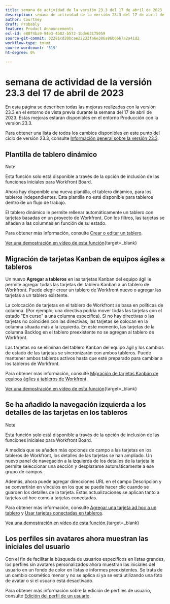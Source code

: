 ```yaml
---
title: semana de actividad de la versión 23.3 del 17 de abril de 2023
description: semana de actividad de la versión 23.3 del 17 de abril de 2023
author: Courtney
draft: Probably
feature: Product Announcements
exl-id: e8074ba9-94e3-4b82-b572-1bde63175059
source-git-commit: 32281cd20bcae22232fa6e386a86b66b7a2a41d2
workflow-type: tm+mt
source-wordcount: '519'
ht-degree: 0%

---
```


# semana de actividad de la versión 23.3 del 17 de abril de 2023

En esta página se describen todas las mejoras realizadas con la versión 23.3 en el entorno de vista previa durante la semana del 17 de abril de 2023. Estas mejoras estarán disponibles en el entorno Producción con la versión 23.3.

Para obtener una lista de todos los cambios disponibles en este punto del ciclo de versión 23.3, consulte [Información general sobre la versión 23.3](/help/quicksilver/product-announcements/product-releases/23.3-release-activity/23-3-release-overview.md).

## Plantilla de tablero dinámico

>[!NOTE]
>
>Esta función solo está disponible a través de la opción de inclusión de las funciones iniciales para Workfront Board.

Ahora hay disponible una nueva plantilla, el tablero dinámico, para los tableros independientes. Esta plantilla no está disponible para tableros dentro de un flujo de trabajo.

El tablero dinámico le permite rellenar automáticamente un tablero con tarjetas basadas en un proyecto de Workfront. Con los filtros, las tarjetas se añaden a las columnas en función de su estado.

Para obtener más información, consulte [Crear o editar un tablero](/help/quicksilver/agile/get-started-with-boards/create-edit-board.md).

[Ver una demostración en vídeo de esta función](https://video.tv.adobe.com/v/3418600/){target=_blank}

## Migración de tarjetas Kanban de equipos ágiles a tableros

Un nuevo **Agregar a tableros** en las tarjetas Kanban del equipo ágil le permite agregar todas las tarjetas del tablero Kanban a un tablero de Workfront. Puede elegir crear un tablero de Workfront nuevo o agregar las tarjetas a un tablero existente.

La colocación de tarjetas en el tablero de Workfront se basa en políticas de columna. (Por ejemplo, una directiva podría mover todas las tarjetas con el estado &quot;En curso&quot; a una columna específica). Si no hay directivas o las tarjetas no coinciden con las directivas, las tarjetas se colocan en la columna situada más a la izquierda. En este momento, las tarjetas de la columna Backlog en el tablero preexistente no se agregan al tablero de Workfront.

Las tarjetas no se eliminan del tablero Kanban del equipo ágil y los cambios de estado de las tarjetas se sincronizarán con ambos tableros. Puede mantener ambos tableros activos hasta que esté preparado para cambiar a los tableros de Workfront.

Para obtener más información, consulte [Migración de tarjetas Kanban de equipos ágiles a tableros de Workfront](/help/quicksilver/agile/use-boards-agile-planning-tools/migrate-kanban-cards-to-boards.md).

[Ver una demostración en vídeo de esta función](https://video.tv.adobe.com/v/3418599/){target=_blank}

## Se ha añadido la navegación izquierda a los detalles de las tarjetas en los tableros

>[!NOTE]
>
>Esta función solo está disponible a través de la opción de inclusión de las funciones iniciales para Workfront Board.

A medida que se añaden más opciones de campo a las tarjetas en los tableros de Workfront, los detalles de las tarjetas se han ampliado. Un nuevo panel de navegación a la izquierda de los detalles de la tarjeta le permite seleccionar una sección y desplazarse automáticamente a ese grupo de campos.

Además, ahora puede agregar direcciones URL en el campo Descripción y se convertirán en vínculos en los que se puede hacer clic cuando se guarden los detalles de la tarjeta. Estas actualizaciones se aplican tanto a tarjetas ad hoc como a tarjetas conectadas.

Para obtener más información, consulte [Agregar una tarjeta ad hoc a un tablero](/help/quicksilver/agile/get-started-with-boards/add-card-to-board.md) y [Usar tarjetas conectadas en tableros](/help/quicksilver/agile/get-started-with-boards/connected-cards.md).

[Vea una demostración en vídeo de esta función.](https://video.tv.adobe.com/v/3418598/){target=_blank}

## Los perfiles sin avatares ahora muestran las iniciales del usuario

Con el fin de facilitar la búsqueda de usuarios específicos en listas grandes, los perfiles sin avatares personalizados ahora muestran las iniciales del usuario en un fondo de color en listas e informes preexistentes. Se trata de un cambio cosmético menor y no se aplica si ya se está utilizando una foto de avatar o si el usuario está desactivado.

Para obtener más información sobre la edición de perfiles de usuario, consulte [Edición del perfil de un usuario](https://experienceleague.adobe.com/docs/workfront/using/administration-and-setup/add-users/create-manage-users/edit-a-users-profile.html?lang=en).



<!-- HTML you might need

Video link

[View a video demonstration of this feature](ADD URL){target=_blank}

Off-cycle note for weekly pages

>[!NOTE]
>
>Preview release: February 9, 2023; Planned Production release: February 23, 2023



-->
